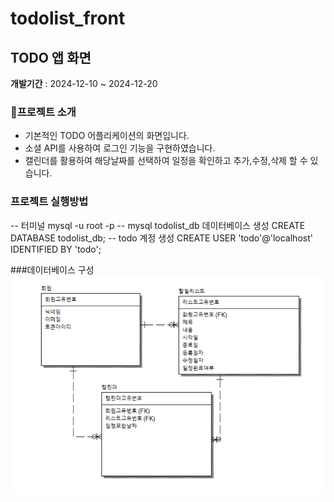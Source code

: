# todolist_front
## TODO 앱 화면
**개발기간** : 2024-12-10 ~ 2024-12-20

### 📢프로젝트 소개
- 기본적인 TODO 어플리케이션의 화면입니다.
- 소셜 API를 사용하여 로그인 기능을 구현하였습니다.
- 캘린더를 활용하여 해당날짜를 선택하여 일정을 확인하고
  추가,수정,삭제 할 수 있습니다.

### 프로젝트 실행방법
-- 터미널 
mysql -u root -p
-- mysql todolist_db 데이터베이스 생성
CREATE DATABASE todolist_db;
-- todo 계정 생성
CREATE USER 'todo'@'localhost' IDENTIFIED BY 'todo';

###데이터베이스 구성
<img src= "todolist/src/todo_Logical.png"/>

